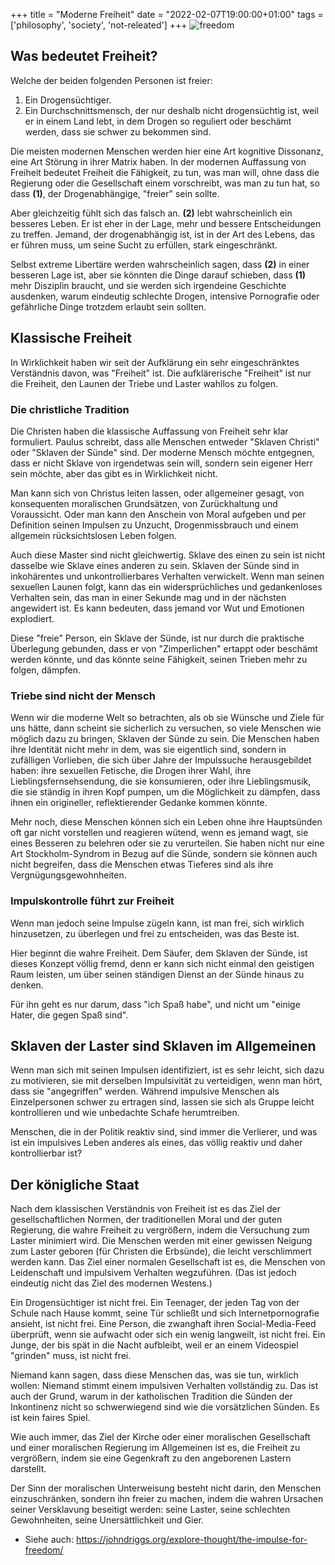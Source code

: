 +++
title = "Moderne Freiheit"
date  = "2022-02-07T19:00:00+01:00"
tags  = ['philosophy', 'society', 'not-releated']
+++
![freedom](/posts//freedom.jpg)

## Was bedeutet Freiheit?

Welche der beiden folgenden Personen ist freier:

1. Ein Drogensüchtiger.
2. Ein Durchschnittsmensch, der nur deshalb nicht drogensüchtig ist, weil er in einem Land lebt, in dem Drogen so reguliert oder beschämt werden, dass sie schwer zu bekommen sind.

Die meisten modernen Menschen werden hier eine Art kognitive Dissonanz, eine Art Störung in ihrer Matrix haben. In der modernen Auffassung von Freiheit bedeutet Freiheit die Fähigkeit, zu tun, was man will, ohne dass die Regierung oder die Gesellschaft einem vorschreibt, was man zu tun hat, so dass **(1)**, der Drogenabhängige, "freier" sein sollte.

Aber gleichzeitig fühlt sich das falsch an. **(2)** lebt wahrscheinlich ein besseres Leben. Er ist eher in der Lage, mehr und bessere Entscheidungen zu treffen. Jemand, der drogenabhängig ist, ist in der Art des Lebens, das er führen muss, um seine Sucht zu erfüllen, stark eingeschränkt.

Selbst extreme Libertäre werden wahrscheinlich sagen, dass **(2)** in einer besseren Lage ist, aber sie könnten die Dinge darauf schieben, dass **(1)** mehr Disziplin braucht, und sie werden sich irgendeine Geschichte ausdenken, warum eindeutig schlechte Drogen, intensive Pornografie oder gefährliche Dinge trotzdem erlaubt sein sollten.

## Klassische Freiheit

In Wirklichkeit haben wir seit der Aufklärung ein sehr eingeschränktes Verständnis davon, was "Freiheit" ist. Die aufklärerische "Freiheit" ist nur die Freiheit, den Launen der Triebe und Laster wahllos zu folgen.

### Die christliche Tradition

Die Christen haben die klassische Auffassung von Freiheit sehr klar formuliert. Paulus schreibt, dass alle Menschen entweder "Sklaven Christi" oder "Sklaven der Sünde" sind. Der moderne Mensch möchte entgegnen, dass er nicht Sklave von irgendetwas sein will, sondern sein eigener Herr sein möchte, aber das gibt es in Wirklichkeit nicht.

Man kann sich von Christus leiten lassen, oder allgemeiner gesagt, von konsequenten moralischen Grundsätzen, von Zurückhaltung und Voraussicht. Oder man kann den Anschein von Moral aufgeben und per Definition seinen Impulsen zu Unzucht, Drogenmissbrauch und einem allgemein rücksichtslosen Leben folgen.

Auch diese Master sind nicht gleichwertig. Sklave des einen zu sein ist nicht dasselbe wie Sklave eines anderen zu sein. Sklaven der Sünde sind in inkohärentes und unkontrollierbares Verhalten verwickelt. Wenn man seinen sexuellen Launen folgt, kann das ein widersprüchliches und gedankenloses Verhalten sein, das man in einer Sekunde mag und in der nächsten angewidert ist. Es kann bedeuten, dass jemand vor Wut und Emotionen explodiert.

Diese "freie" Person, ein Sklave der Sünde, ist nur durch die praktische Überlegung gebunden, dass er von "Zimperlichen" ertappt oder beschämt werden könnte, und das könnte seine Fähigkeit, seinen Trieben mehr zu folgen, dämpfen.

### Triebe sind nicht der Mensch

Wenn wir die moderne Welt so betrachten, als ob sie Wünsche und Ziele für uns hätte, dann scheint sie sicherlich zu versuchen, so viele Menschen wie möglich dazu zu bringen, Sklaven der Sünde zu sein. Die Menschen haben ihre Identität nicht mehr in dem, was sie eigentlich sind, sondern in zufälligen Vorlieben, die sich über Jahre der Impulssuche herausgebildet haben: ihre sexuellen Fetische, die Drogen ihrer Wahl, ihre Lieblingsfernsehsendung, die sie konsumieren, oder ihre Lieblingsmusik, die sie ständig in ihren Kopf pumpen, um die Möglichkeit zu dämpfen, dass ihnen ein origineller, reflektierender Gedanke kommen könnte.

Mehr noch, diese Menschen können sich ein Leben ohne ihre Hauptsünden oft gar nicht vorstellen und reagieren wütend, wenn es jemand wagt, sie eines Besseren zu belehren oder sie zu verurteilen. Sie haben nicht nur eine Art Stockholm-Syndrom in Bezug auf die Sünde, sondern sie können auch nicht begreifen, dass die Menschen etwas Tieferes sind als ihre Vergnügungsgewohnheiten.

### Impulskontrolle führt zur Freiheit

Wenn man jedoch seine Impulse zügeln kann, ist man frei, sich wirklich hinzusetzen, zu überlegen und frei zu entscheiden, was das Beste ist.

Hier beginnt die wahre Freiheit. Dem Säufer, dem Sklaven der Sünde, ist dieses Konzept völlig fremd, denn er kann sich nicht einmal den geistigen Raum leisten, um über seinen ständigen Dienst an der Sünde hinaus zu denken.

Für ihn geht es nur darum, dass "ich Spaß habe", und nicht um "einige Hater, die gegen Spaß sind".

## Sklaven der Laster sind Sklaven im Allgemeinen

Wenn man sich mit seinen Impulsen identifiziert, ist es sehr leicht, sich dazu zu motivieren, sie mit derselben Impulsivität zu verteidigen, wenn man hört, dass sie "angegriffen" werden. Während impulsive Menschen als Einzelpersonen schwer zu ertragen sind, lassen sie sich als Gruppe leicht kontrollieren und wie unbedachte Schafe herumtreiben.

Menschen, die in der Politik reaktiv sind, sind immer die Verlierer, und was ist ein impulsives Leben anderes als eines, das völlig reaktiv und daher kontrollierbar ist?

## Der königliche Staat

Nach dem klassischen Verständnis von Freiheit ist es das Ziel der gesellschaftlichen Normen, der traditionellen Moral und der guten Regierung, die wahre Freiheit zu vergrößern, indem die Versuchung zum Laster minimiert wird. Die Menschen werden mit einer gewissen Neigung zum Laster geboren (für Christen die Erbsünde), die leicht verschlimmert werden kann. Das Ziel einer normalen Gesellschaft ist es, die Menschen von Leidenschaft und impulsivem Verhalten wegzuführen. (Das ist jedoch eindeutig nicht das Ziel des modernen Westens.)

Ein Drogensüchtiger ist nicht frei. Ein Teenager, der jeden Tag von der Schule nach Hause kommt, seine Tür schließt und sich Internetpornografie ansieht, ist nicht frei. Eine Person, die zwanghaft ihren Social-Media-Feed überprüft, wenn sie aufwacht oder sich ein wenig langweilt, ist nicht frei. Ein Junge, der bis spät in die Nacht aufbleibt, weil er an einem Videospiel "grinden" muss, ist nicht frei.

Niemand kann sagen, dass diese Menschen das, was sie tun, wirklich wollen: Niemand stimmt einem impulsiven Verhalten vollständig zu. Das ist auch der Grund, warum in der katholischen Tradition die Sünden der Inkontinenz nicht so schwerwiegend sind wie die vorsätzlichen Sünden. Es ist kein faires Spiel.

Wie auch immer, das Ziel der Kirche oder einer moralischen Gesellschaft und einer moralischen Regierung im Allgemeinen ist es, die Freiheit zu vergrößern, indem sie eine Gegenkraft zu den angeborenen Lastern darstellt.

Der Sinn der moralischen Unterweisung besteht nicht darin, den Menschen einzuschränken, sondern ihn freier zu machen, indem die wahren Ursachen seiner Versklavung beseitigt werden: seine Laster, seine schlechten Gewohnheiten, seine Unersättlichkeit und Gier.

* Siehe auch: https://johndriggs.org/explore-thought/the-impulse-for-freedom/

